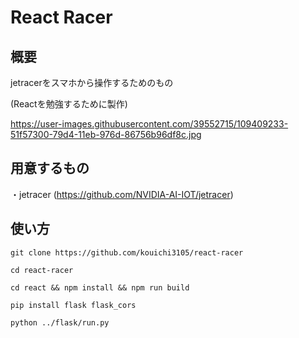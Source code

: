 # React Racer

## 概要
jetracerをスマホから操作するためのもの

(Reactを勉強するために製作)

https://user-images.githubusercontent.com/39552715/109409233-51f57300-79d4-11eb-976d-86756b96df8c.jpg

## 用意するもの

・jetracer (https://github.com/NVIDIA-AI-IOT/jetracer)

## 使い方

```
git clone https://github.com/kouichi3105/react-racer

cd react-racer

cd react && npm install && npm run build

pip install flask flask_cors

python ../flask/run.py

```
